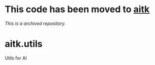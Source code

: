 # This code has been moved to [aitk](https://github.com/ArtificialIntelligenceToolkit/aitk)

<i>This is a archived repository.</i>


# aitk.utils

Utils for AI

